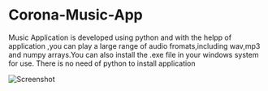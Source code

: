 # Corona-Music-App
 Music Application is developed using python and with the helpp of application ,you can play a large range of audio  fromats,including wav,mp3 and numpy arrays.You can also install the .exe file in your windows system for use. There is no need of python to install application
 
 ![Screenshot]("screenshot.png")

